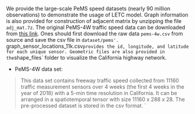 We provide the large-scale PeMS speed datasets (nearly 90 million observations) to demonstrate the usage of LETC model. Graph information is also provided for construction of adjacent matrix by unzipping the file `adj_mat.7z`. The original PeMS-4W traffic speed data can be downloaded from [this link](https://zenodo.org/record/3939793). Ones should first download the raw data `pems-4w.csv` from source and save the csv file in `dataset/pems'.
`graph_sensor_locations_11k.csv` provides the id, longitude, and latitude for each unique sensor. Geometric files are also provided in the `shape_files` folder to visualize the California highway network.

- PeMS-4W data set:
> This data set contains freeway traffic speed collected from 11160 traffic measurement sensors over 4 weeks (the first 4 weeks in the year of 2018) with a 5-min time resolution in California. It can be arranged in a spatiotemporal tensor with size 11160 x 288 x 28. The pre-processed dataset is stored in the csv format.
`
